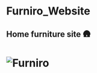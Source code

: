 # Furniro_Website
## Home furniture site 🛖
# ![Furniro](https://github.com/user-attachments/assets/c5b43fdb-bcb2-4be9-a1e6-78c6334a3cb8)
